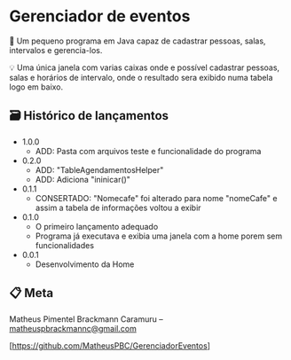 # Gerenciador de eventos

📜 Um pequeno programa em Java capaz de cadastrar pessoas, salas, intervalos e gerencia-los.


💡  Uma única janela com varias caixas onde e possível cadastrar pessoas, salas e horários de intervalo, onde o resultado sera exibido numa tabela logo em baixo.


## 🗃 Histórico de lançamentos

* 1.0.0
    * ADD: Pasta com arquivos teste e funcionalidade do programa
* 0.2.0
    * ADD: "TableAgendamentosHelper"
    * ADD: Adiciona "ininicar()"
* 0.1.1
    * CONSERTADO: "Nomecafe" foi alterado para nome "nomeCafe" e assim a tabela de informações voltou a exibir 
* 0.1.0
    * O primeiro lançamento adequado
    * Programa já executava e exibia uma janela com a home porem sem funcionalidades
* 0.0.1
    * Desenvolvimento da Home
## 📋 Meta

Matheus Pimentel Brackmann Caramuru –  matheuspbrackmannc@gmail.com


[https://github.com/MatheusPBC/GerenciadorEventos]

